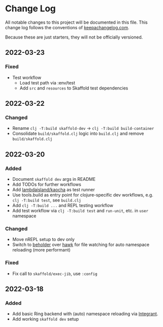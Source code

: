 # Change Log

All notable changes to this project will be documented in this file. This change log follows the conventions of [keepachangelog.com](http://keepachangelog.com/).

Because these are just starters, they will not be officially versioned.

<!--
## yyyy-mm-dd

### Added
  - Added ...
### Changed
### Deprecated
### Removed
### Fixed
### Security
-->

## 2022-03-23

### Fixed

- Test workflow
  - Load test path via :env/test
  - Add `src` and `resources` to Skaffold test dependencies

## 2022-03-22

### Changed

- Rename `clj -T:build skaffold-dev` -> `clj -T:build build-container`
- Consolidate `build/skaffold.clj` logic into `build.clj` and remove `build/skaffold.clj`

## 2022-03-20

### Added

- Document `skaffold dev` args in README
- Add TODOs for further workflows
- Add [lambdaisland/kaocha](https://github.com/lambdaisland/kaocha) as test runner
- Use tools.build as entry point for clojure-specific dev workflows, e.g. `clj -T:build test`, see `build.clj`
- Add `clj -T:build ...` and REPL testing workflow
- Add test workflow via `clj -T:build test` and `run-unit`, etc. in `user` namespace

### Changed

- Move nREPL setup to dev only
- Switch to [beholder](https://github.com/nextjournal/beholder) over [hawk](https://github.com/wkf/hawk) for file watching for auto namespace reloading (more performant)

### Fixed

- Fix call to `skaffold/exec-jib`, use `:config`

## 2022-03-18

### Added

- Add basic Ring backend with (auto) namespace reloading via [Integrant](https://github.com/weavejester/integrant).
- Add working `skaffold dev` setup
